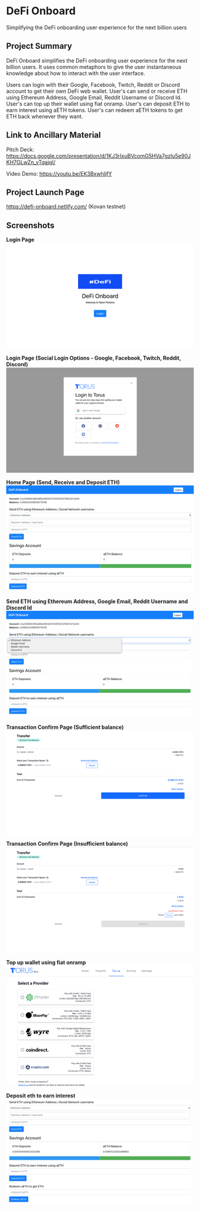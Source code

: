 # DeFi Onboard
Simplifying the DeFi onboarding user experience for the next billion users

## Project Summary
DeFi Onboard simplifies the DeFi onboarding user experience for the next billion users. It uses common metaphors to 
give the user instantaneous knowledge about how to interact with the user interface.

Users can login with their Google, Facebook, Twitch, Reddit or Discord account to get their
own DeFi web wallet. User's can send or receive ETH using Ethereum Address, Google Email, 
Reddit Username or Discord Id. User's can top up their wallet using fiat onramp. User's can
deposit ETH to earn interest using aETH tokens. User's can redeem aETH tokens to get ETH back whenever they want.

## Link to Ancillary Material
Pitch Deck: https://docs.google.com/presentation/d/1KJ3rIxuBVcomG5HVa7gzIu5e90JKH7GLwZn_vTqajqI/

Video Demo: https://youtu.be/EK3BxwhljfY

## Project Launch Page
https://defi-onboard.netlify.com/ (Kovan testnet)

## Screenshots

**Login Page**
![](screenshots/defi_onboard_1.png)

**Login Page (Social Login Options - Google, Facebook, Twitch, Reddit, Discord)**
![](screenshots/defi_onboard_2.png)

**Home Page (Send, Receive and Deposit ETH)**
![](screenshots/defi_onboard_3.png)

**Send ETH using Ethereum Address, Google Email, Reddit Username and Discord Id**
![](screenshots/defi_onboard_4.png)

**Transaction Confirm Page (Sufficient balance)**
![](screenshots/defi_onboard_5.png)

**Transaction Confirm Page (Insufficient balance)**
![](screenshots/defi_onboard_6.png)

**Top up wallet using fiat onramp**
![](screenshots/defi_onboard_7.png)

**Deposit eth to earn interest**
![](screenshots/defi_onboard_8.png)